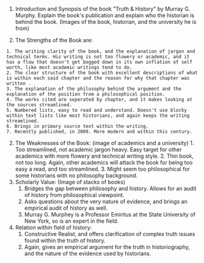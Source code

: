 1. Introduction and Synopsis of the book "Truth & History" by Murray G. Murphy. Explain the book's publication and explain who the historian is behind the book. (Images of the book, historian, and the university he is from) 

  1. The Strengths of the Book are: 
 
    1. The writing clarity of the book, and the explanation of jargon and technical terms. His writing is not too flowery or academic, and it has a flow that doesn't get bogged down in its own inflation of self worth, like most academic writings tend to do. 
    2. The clear structure of the book with excellent descriptions of what is within each said chapter and the reason for why that chapter was written . 
    3. The explanation of the philosophy behind the argument and the explanation of the position from a philosophical position. 
    4. The works cited are seperated by chapter, and it makes looking at the sources streamlined. 
    5. Numbered lists, easy to read and understand. Doesn't use blocky within text lists like most historians, and again keeps the writing streamlined. 
    6. Brings in primary source text within the writing. 
    7. Recently published, in 2009. More modern and within this century. 
   2.  The Weaknesses of the Book: (image of academics and a university) 
     1. Too streamlined, not academic jargon heavy. Easy target for other academics with more flowery and technical writing style. 
     2. Thin book, not too long. Again, other academics will attack the book for being too easy a read, and too streamlined. 
     3. Might seem too philosophical for some historians with no philosophy background.
2. Scholarly Value: (Image of stacks of books) 
   1. Bridges the gap between philosophy and history. Allows for an audit of history from philosophical viewpoint. 
   2. Asks questions about the very nature of evidence, and brings an empirical audit of history as well. 
   3. Murray G. Murphey is a Professor Emiritus at the State University of New York, so is an expert in the field. 
3. Relation within field of history:
   1. Constructive Realist, and offers clarification of complex truth issues found within the truth of history. 
   2. Again, gives an empirical argument for the truth in historiography, and the nature of the evidence used by historians. 
